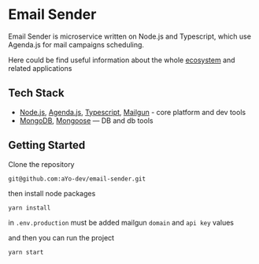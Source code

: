 # Email Sender

Email Sender is microservice written on Node.js and Typescript, which use Agenda.js for mail campaigns scheduling. 

Here could be find useful information about the whole [ecosystem][ecosystem] and related applications


## Tech Stack 

* [Node.js][node], [Agenda.js][agenda], [Typescript][typescript], [Mailgun][mailgun] - core platform and dev tools
* [MongoDB][mongodb], [Mongoose][mongoose] — DB and db tools

## Getting Started

Clone the repository

```
git@github.com:aYo-dev/email-sender.git
```

then install node packages

```
yarn install
```

in `.env.production` must be added mailgun `domain` and `api key` values

and then  you can run the project 

```
yarn start
```

[typescript]: https://github.com/kriasoft/react-starter-kit
[node]: https://nodejs.org
[agenda]: https://github.com/agenda/agenda
[mongoose]: https://mongoosejs.com
[mongodb]: https://www.mongodb.com
[mailgun]: https://www.mailgun.com
[ecosystem]: https://gist.github.com/aYo-dev/2ee718fe2fda660d7562413437076efd
